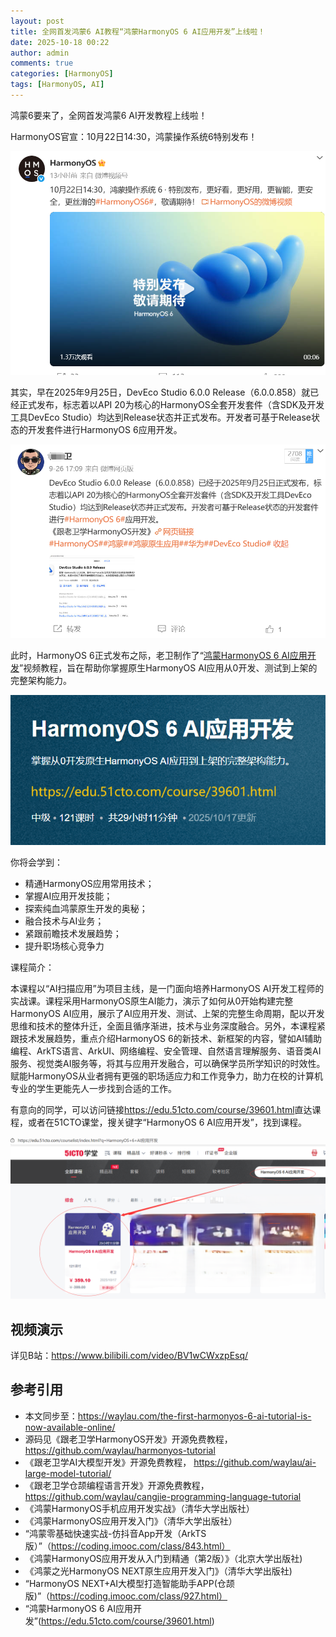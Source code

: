 ```yaml
---
layout: post
title: 全网首发鸿蒙6 AI教程“鸿蒙HarmonyOS 6 AI应用开发”上线啦！
date: 2025-10-18 00:22
author: admin
comments: true
categories: [HarmonyOS]
tags: [HarmonyOS, AI]
---
```


鸿蒙6要来了，全网首发鸿蒙6 AI开发教程上线啦！

<!-- more -->

HarmonyOS官宣：10月22日14:30，鸿蒙操作系统6特别发布！

![](/images/post/20251018-harmonyos6-001.png)

其实，早在2025年9月25日，DevEco Studio 6.0.0 Release（6.0.0.858）就已经正式发布，标志着以API 20为核心的HarmonyOS全套开发套件（含SDK及开发工具DevEco Studio）均达到Release状态并正式发布。开发者可基于Release状态的开发套件进行HarmonyOS 6应用开发。

![](/images/post/20251018-harmonyos6-002.png)

此时，HarmonyOS 6正式发布之际，老卫制作了“[鸿蒙HarmonyOS 6 AI应用开发](https://edu.51cto.com/course/39601.html)”视频教程，旨在帮助你掌握原生HarmonyOS AI应用从0开发、测试到上架的完整架构能力。

![](/images/post/20251018-harmonyos6-003.png)


你将会学到：

* 精通HarmonyOS应用常用技术；
* 掌握AI应用开发技能；
* 探索纯血鸿蒙原生开发的奥秘；
* 融合技术与AI业务；
* 紧跟前瞻技术发展趋势；
* 提升职场核心竞争力

课程简介：

本课程以“AI扫描应用”为项目主线，是一门面向培养HarmonyOS AI开发工程师的实战课。课程采用HarmonyOS原生AI能力，演示了如何从0开始构建完整HarmonyOS  AI应用，展示了AI应用开发、测试、上架的完整生命周期，配以开发思维和技术的整体升迁，全面且循序渐进，技术与业务深度融合。另外，本课程紧跟技术发展趋势，重点介绍HarmonyOS 6的新技术、新框架的内容，譬如AI辅助编程、ArkTS语言、ArkUI、网络编程、安全管理、自然语言理解服务、语音类AI服务、视觉类AI服务等，将其与应用开发融合，可以确保学员所学知识的时效性。赋能HarmonyOS从业者拥有更强的职场适应力和工作竞争力，助力在校的计算机专业的学生更能先人一步找到合适的工作。

有意向的同学，可以访问链接<https://edu.51cto.com/course/39601.html>直达课程，或者在51CTO课堂，搜关键字“HarmonyOS 6 AI应用开发”，找到课程。


![](/images/post/20251018-harmonyos6-004.png)




## 视频演示

详见B站：<https://www.bilibili.com/video/BV1wCWxzpEsq/>



## 参考引用



* 本文同步至：<https://waylau.com/the-first-harmonyos-6-ai-tutorial-is-now-available-online/>
* 源码见《跟老卫学HarmonyOS开发》开源免费教程， <https://github.com/waylau/harmonyos-tutorial>
* 《跟老卫学AI大模型开发》开源免费教程， https://github.com/waylau/ai-large-model-tutorial/
* 《跟老卫学仓颉编程语言开发》开源免费教程， https://github.com/waylau/cangjie-programming-language-tutorial
* 《鸿蒙HarmonyOS手机应用开发实战》（清华大学出版社）
* 《鸿蒙HarmonyOS应用开发入门》（清华大学出版社）
* “鸿蒙零基础快速实战-仿抖音App开发（ArkTS版）”（https://coding.imooc.com/class/843.html）
* 《鸿蒙HarmonyOS应用开发从入门到精通（第2版）》（北京大学出版社)
* 《鸿蒙之光HarmonyOS NEXT原生应用开发入门》（清华大学出版社)
* “HarmonyOS NEXT+AI大模型打造智能助手APP(仓颉版)”（https://coding.imooc.com/class/927.html）
* “鸿蒙HarmonyOS 6 AI应用开发”(https://edu.51cto.com/course/39601.html)